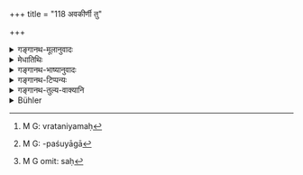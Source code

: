 +++
title = "118 अवकीर्णी तु"

+++

<details><summary>गङ्गानथ-मूलानुवादः</summary>

The immoral religious student shall offer, at night, to Nirṛti, on the crossway, a one-eyed ass, in the manner of the ‘Pākayajña.’—(118)
</details>

<details><summary>मेधातिथिः</summary>

अवकारो ऽवकीर्णो ब्रह्मचारिणो व्रतानि तस्यातिक्रमः[^१७२] स्त्रीसंप्रयोगलक्षणः सो ऽस्यास्तीत्य् **अवकीर्णी** । वक्ष्यति "कामतो रेतसः सेकम्" (म्ध् ११.१२०) इति । **काणेन गर्दभेनेति** सगुणद्रव्यनिर्देशः, **चतुष्पथेनेति** देशस्य, **निशीति** कालस्य, **नैरृतम्** इति देवतायाः । **पाकयज्ञविधानेने**ति इतिकर्तव्यताविधानम् । 


[^१७२]:
     M G: vrataniyamaḥ

- <u>ननु</u> च पशुयागा अग्निष्टोमीयपशुसाध्या[^१७३] अग्निषोमीयपशुप्रकृतयः । 


[^१७३]:
     M G: -paśuyāgā

- <u>सत्यम्</u> । स एव पाकयज्ञप्रकृतिः । सत्य् अधिकारे हि सः[^१७४] । उक्तं च "पशुर् अपि द्रवति पयो ऽपि द्रवति" इति । **पाकयज्ञाः** पूर्णमासादयः ॥ ११.११८ ॥


[^१७४]:
     M G omit: saḥ
</details>

<details><summary>गङ्गानथ-भाष्यानुवादः</summary>

‘*Avakīrṇa*’ means the breaking, by the Religious Student, of the vow of celibacy,—*i.e*., sexual intercourse, an ‘immorality’; one who has done this is ‘*avakīrṇī*,’ ‘the immoral religious student’

This is going to be described (under 120) as—‘the intentional emission of semen.’

‘*One-eyed ass*’—This lays down the material to be used at the sacrifice, along with its qualification.

‘*On the cross-way*.’—This lays down the place of the sacrifice.

‘*At night*.’—This lays down the time of the sacrifice.

‘*To Nirṛti*.’—This lays down the deity of the sacrifice.

‘*In* *the manner of the Pākayajña*.’—This prescribes the procedure to be adopted at the sacrifice.

“As a matter of fact all *animal-sacrifices* have for their archetype the *Agniṣṭoma*; as is clear from the fact that they can only be accomplished by means of the animal-sacrifices at this latter sacrifice—\[so that the said sacrifice of the ass must follow the procedure of the Agnistoma, and not of the Pākayajña.\]”

True; but the same Agniṣṭoma is the archetype of the ‘Pākayajña’ also; and it can be performed only when the agent is prompted by the desire for those rewards that follow from that sacrifice. Then again, it has been declared that ‘the animal also *flows*, and milk also flows’ \[so that there is a distinct similarity between the Animal Sacrifice and the Pākayajña offerings of milk\].

‘*Pākayajña*’— is a name applied to the *Darśapūrṇamāsa* and other similar sacrifices.—(118)
</details>

<details><summary>गङ्गानथ-टिप्पन्यः</summary>

This verse is quoted in *Parāśaramādhava* (Prāyaścitta, p. 436);—in
*Vidhānapārijāta* (p. 507);—in *Nirṇayasindhu* (p. 191);—in
*Vīramitrodaya* (Saṃskāra, p. 554);—in *Aparārkā* (p. 1140), which notes
that what is emphasised here is (*a*) that the ass should be one-eyed,
and (*b*) that the entire procedure of the *Pākayajña* sacrifice laid
down in *Gṛhyasūtra* should be carried out;—in *Madanapārijāta* (p.
909), which explains ‘*pākayajñavidhānena*’ as the entire procedure
consisting of the ‘*Parisam* *ū* *hana*’ and ‘*Paryukṣaṇa*’ and ending
with the ‘Principal offerings’ to *Vāta* and the other deities;—it notes
that the ‘night’ meant is that of *Amāvāṣyā* day;—and in
*Smṛtisāroddhāra* (p. 363).
</details>

<details><summary>गङ्गानथ-तुल्य-वाक्यानि</summary>

**(verses 11.118-123)  
**

*Yājñavalkya* (3.280).—‘The Student becomes an *Avakīrṇin* by
approaching a woman; he becomes purified by offering an ass to Nirṛti.’

*Viṣṇu* (37.35).—‘Criminals of the fourth degree shall perform the
*Cāndrāyaṇa* or *Parāka* penances, or shall sacrifice a cow.’

Do. (28.48-51).—‘A voluntary emission of semen by a twice-born youth
during the period of his studentship has been pronounced a transgression
of the rule prescribed for students. Having loaded himself with this
sin, he must go begging to seven houses, clothed only with the skin of
the cow, and proclaiming his deed; eating once only a meal consisting of
the alms received at those houses, and bathing three times, he becomes
absolved from guilt at the end of one year. After an involuntary
emission of semen during sleep, the twice-born student must bathe,
worship the sun and recite, three times, the mantra “Again shall my
strength return to me, etc.”’

*Gautama* (23.17-20).—‘A Student who has broken the vow of chastity
shall offer an ass to Nirṛti on the cross-road. Putting on the skin of
that ass, with the hair turned outside, and holding a red vessel in bis
hands, he shall beg at seven houses, proclaiming his deed. He will be
purified after a year. For an involuntary discharge caused by fear or
sickness, or during sleep, he shall make an offering of clarified
butter, or place two pieces of fuel in the fire reciting the two verses
beginning with “*Retasya*.”’

Do. (25.1-2).—‘They say.—How many gods does a Student enter who violates
the vow of chastity?—They announce—His vital spirits go to the Maruts,
his strength to Indra, his sacred learning to Bṛhaspati, all the rest to
Agni.’

*Baudhāyana* (2.1.30-35).—‘A Student approaching a woman is called
*Āvakīrṇin*;—he shall offer an ass as the sacrificial animal; the
sacrificial meat-cake shall be offered to Nirṛti, or to Rakṣas, or to
Yama. Or, he may heap fuel on the fire on the night of the New Moon,
perform the preparatory rites required for the *Darvihoma*, and offer
two oblations of clarified butter. After he has made the offering, he
shall address the fire, closely joining his hands, turning sideways,
with the following texts “May the Maruts grant me, etc., etc.”’

*Āpastamba* (1.26.8-9).—‘A Student who has broken the vow of chastity
shall offer to Nirṛti an ass, according to the manner of the *Pākayajña*
rites,—a Śūdra eating the remnants of that offering.’

*Vaśiṣṭha* (23.1-3).—‘If a Student has approached a woman, he shall slay
in the forest, at a place where four roads meet, an ass for the
*Rakṣas*, after kindling a common fire. Or, he may offer an oblation of
rice to Nirṛti. He shall throw the oblations with the mantra—“To Lust
*Svāhā*, etc.”’

*Pāraskara-Gṛhyasūtra* (3.12.1-3, 6-8).
</details>

<details><summary>Bühler</summary>

119	But a student who has broken his vow shall offer at night on a crossway to Nirriti a one-eyed ass, according to the rule of the Pakayagnas.
</details>
